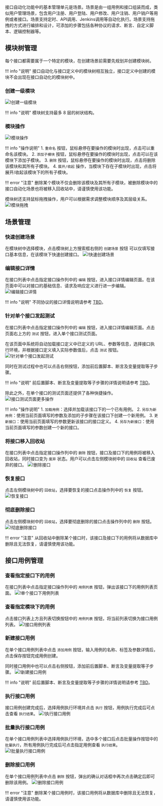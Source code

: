 接口自动化功能中的基本管理单元是场景。场景是由一组用例和接口组装而成，类似用户管理场景，包含用户注册、用户登陆、用户修改、用户注销、用户销户等用例或者接口。场景支持定时、API调用、Jenkins调用等自动化执行。场景支持拖拽的方式进行编排和设计，可添加的步骤包括各种协议的请求、断言、自定义脚本、逻辑控制器等。

## 模块树管理
每个接口都需要属于一个特定的模块，在创建场景前需要先规划并创建模块树。

!!! info "说明"
    接口自动化与接口定义中的模块树相互独立，接口定义中创建的模块不会出现在接口自动化的模块树中。

### 创建一级模块
![!创建一级模块](../../img/api/创建一级模块.png)

!!! info "说明"
    模块树支持最多 8 层的树状结构。

### 模块操作
![!模块操作](../../img/api/模块操作.png)

!!! info "操作说明"
    1. `重命名` 按钮，鼠标悬停在要操作的模块时出现，点击可以重命名该模块。
    2. `添加子模块` 按钮，鼠标悬停在要操作的模块时出现，点击可以在该模块下添加子模块。
    3. `删除` 按钮，鼠标悬停在要操作的模块时出现，点击将删除该模块和其所有子模块。
    4. `展开/收起` 操作，当模块下存在子模块时出现，点击将展开/收起该模块下的所有子模块。

!!! error "注意"
    删除某个模块不仅会删除该模块及其所有子模块，被删除模块中的接口自动化场景也将被移入回收站中，请谨慎使用该功能。

模块树还支持鼠标拖拽操作，用户可以根据需求调整模块顺序及其层级关系。
![!模块拖拽](../../img/api/模块拖拽.gif)

## 场景管理

### 快速创建场景
在模块树中选择模块，点击模块树上方搜索框右侧的 `创建场景` 按钮 可以仅填写接口基本信息，在该模块下快速创建接口。
![!快速创建场景](../../img/api/快速创建场景.gif)

### 编辑接口详情
在接口列表中点击指定接口操作列中的 `编辑` 按钮，进入接口详情编辑页面。在该页面中可以对接口的基础信息、请求及响应定义进行进一步编辑。
![!编辑接口详情](../../img/api/编辑接口详情.gif)

!!! info "说明"
    不同协议的接口详情说明请参考 [TBD](TBD)。

### 针对单个接口发起测试
在接口列表中点击指定接口操作列中的 `编辑` 按钮，进入接口详情编辑页面。点击页面右上方的 `测试` 按钮，进入单个接口测试页面。

在该页面中系统将自动加载接口定义中已定义的 URL、参数等信息，选择接口执行环境，并根据接口定义填入实际参数值后，点击 `测试` 按钮。
![!针对单个接口发起测试](../../img/api/针对单个接口发起测试.gif)

同时在测试过程中也可以点击右侧按钮，添加前后置脚本、断言及变量提取等子步骤。

!!! info "说明"
    前后置脚本、断言及变量提取等子步骤的详情说明请参考 [TBD](TBD)。

除此之外，在单个接口的测试页面还提供了各种快捷操作。
![!接口测试页面更多操作](../../img/api/接口测试页面更多操作.png)

!!! info "操作说明"
    1. `加载用例`：选择并加载该接口下的一个已有用例。
    2. `另存为新用例`：使用当前页面填写的参数及添加的子步骤在该接口下创建一个新用例。
    3. `更新接口`：使用当前页面填写的参数更新该接口的接口定义。
    4. `另存为新接口`：使用当前页面填写的参数创建一个新的接口。

### 将接口移入回收站
在接口列表中点击指定接口操作列中的 `删除` 按钮，接口及接口下的用例将被移入回收站，同时接口变为 `废弃` 状态。用户可以点击左侧模块树中的 `回收站` 查看已废弃的接口。
![!删除接口](../../img/api/删除接口.gif)

### 恢复接口
点击左侧模块树中的 `回收站`，选择要恢复的接口点击操作列中的 `恢复` 按钮。
![!恢复接口](../../img/api/恢复接口.gif)

### 彻底删除接口
点击左侧模块树中的 `回收站`，选择要彻底删除的接口点击操作列中的 `删除` 按钮。
![!彻底删除接口](../../img/api/彻底删除接口.gif)

!!! error "注意"
    从回收站中删除某个接口时，该接口及接口下的用例将从数据库中删除且无法恢复，请谨慎使用该功能。

## 接口用例管理

### 查看指定接口下的用例
在接口列表中点击指定接口操作列中的 `用例列表` 按钮，弹出该接口下的用例列表页面。
![!单个接口下用例列表](../../img/api/单个接口下用例列表.gif)

### 查看指定模块下的用例
点击接口列表上方且列表切换按钮中的 `用例列表` 按钮，将当前列表切换为接口用例列表。
![!接口用例列表](../../img/api/接口用例列表.png)

### 新建接口用例
在单个接口用例列表中点击 `添加用例` 按钮，输入用例的名称、标签及参数详情后，点击保存按钮完成用例创建。

同时接口用例中也可以点击右侧按钮，添加前后置脚本、断言及变量提取等子步骤。
![!新建接口用例](../../img/api/新建接口用例.gif)

!!! info "说明"
    前后置脚本、断言及变量提取等子步骤的详情说明请参考 [TBD](TBD)。

### 执行接口用例
接口用例创建完成后，选择用例执行环境并点击 `执行` 按钮，用例执行完成后可点击查看 `执行结果`。
![!执行接口用例](../../img/api/执行接口用例.gif)

### 批量执行接口用例
在单个接口用例列表中选择用例执行环境，选中多个接口后点击批量操作按钮中的 `批量执行`，所有用例执行完成后可点击指定用例查看 `执行结果`。
![!批量执行接口用例](../../img/api/批量执行接口用例.gif)


### 删除接口用例
在单个接口用例列表中点击 `删除` 按钮，弹出的确认对话框中再次点击确定后即可删除该用例。
![!删除接口用例](../../img/api/删除接口用例.gif)

!!! error "注意"
    删除某个接口用例时，该接口用例将从数据库中删除且无法恢复，请谨慎使用该功能。